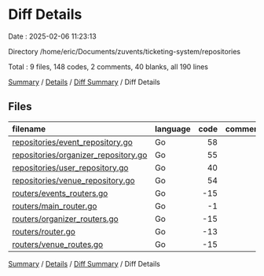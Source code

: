 # Diff Details

Date : 2025-02-06 11:23:13

Directory /home/eric/Documents/zuvents/ticketing-system/repositories

Total : 9 files,  148 codes, 2 comments, 40 blanks, all 190 lines

[Summary](results.md) / [Details](details.md) / [Diff Summary](diff.md) / Diff Details

## Files
| filename | language | code | comment | blank | total |
| :--- | :--- | ---: | ---: | ---: | ---: |
| [repositories/event\_repository.go](/repositories/event_repository.go) | Go | 58 | 0 | 15 | 73 |
| [repositories/organizer\_repository.go](/repositories/organizer_repository.go) | Go | 55 | 0 | 16 | 71 |
| [repositories/user\_repository.go](/repositories/user_repository.go) | Go | 40 | 2 | 10 | 52 |
| [repositories/venue\_repository.go](/repositories/venue_repository.go) | Go | 54 | 0 | 16 | 70 |
| [routers/events\_routers.go](/routers/events_routers.go) | Go | -15 | 0 | -4 | -19 |
| [routers/main\_router.go](/routers/main_router.go) | Go | -1 | 0 | -1 | -2 |
| [routers/organizer\_routers.go](/routers/organizer_routers.go) | Go | -15 | 0 | -4 | -19 |
| [routers/router.go](/routers/router.go) | Go | -13 | 0 | -4 | -17 |
| [routers/venue\_routes.go](/routers/venue_routes.go) | Go | -15 | 0 | -4 | -19 |

[Summary](results.md) / [Details](details.md) / [Diff Summary](diff.md) / Diff Details